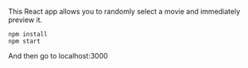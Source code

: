 This React app allows you to randomly select a movie and immediately preview it.


```
npm install
npm start 
```

And then go to localhost:3000
